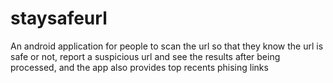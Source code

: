 # staysafeurl
An android application for people to scan the url so that they know the url is safe or not, report a suspicious url and see the results after being processed, and the app also provides top recents phising links
